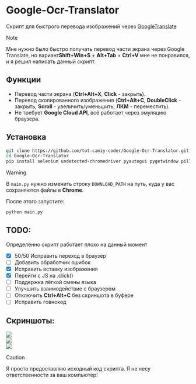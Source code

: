 # Google-Ocr-Translator

Скрипт для быстрого перевода изображений через [GoogleTranslate](https://translate.google.com/)
> [!NOTE]
> Мне нужно было быстро получать перевод части экрана через Google Translate, но вариант**Shift+Win+S** + **Alt+Tab** + **Ctrl+V** мне не понравился, 
> и я решил написать данный скрипт.

## Функции

-   Перевод части экрана (**Ctrl+Alt+X**, **Click** - закрыть).
-   Перевод скопированного изображения (**Ctrl+Alt+C**, **DoubleClick** - закрыть, **Scroll** - увеличить/уменьшить, **ЛКМ** - переместить).
-   Не требует **Google Cloud API**, всё работает через эмуляцию браузера.

## Установка

``` bash
git clone https://github.com/tot-camiy-coder/Google-Ocr-Translator.git
cd Google-Ocr-Translator
pip install selenium undetected-chromedriver pyautogui pygetwindow pillow keyboard pywin32
```

> [!WARNING] 
> В `main.py` нужно изменить строку `DOWNLOAD_PATH` на
> путь, куда у вас сохраняются файлы в **Chrome**.

После этого запустите:

``` bash
python main.py
```

## TODO:
Определённо скрипт работает плохо на данный момент
-   [x] 50/50 Исправить переход в браузер
-   [ ] Добавить обработчик ошибок
-   [x] Исправить вставку изображения
-   [x] Перейти с JS на .click()
-   [ ] Поддержка лёгкой смены языка
-   [ ] Улучшить взаимодействие с браузером
-   [ ] Отключить **Ctrl+Alt+C** без скриншота в буфере
-   [ ] Исправить говнокод

## Скриншоты:

![](https://github.com/user-attachments/assets/4ca0456b-b858-4847-91b9-f7cc5864d549)\
![](https://images2.imgbox.com/c5/7d/ihFcOpJK_o.png)\
![](https://images2.imgbox.com/e0/9c/hcI2Jgis_o.png)

> [!CAUTION] 
> Я просто предоставляю исходный код скрипта. Я не несу ответственности за ваш компьютер!
